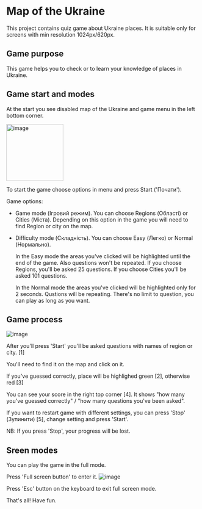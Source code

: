 # Map of the Ukraine

This project contains quiz game about Ukraine places. It is suitable only for screens with min resolution 1024px/620px.

## Game purpose

This game helps you to check or to learn your knowledge of places in Ukraine.

## Game start and modes

At the start you see disabled map of the Ukraine and game menu in the left bottom corner.

<img width="149" alt="image" src="https://user-images.githubusercontent.com/83924241/197340228-725d5e64-551b-4a3c-b119-0af2ada1cd5a.png">

To start the game choose options in menu and press Start ('Почати').

Game options:

- Game mode (Ігровий режим). You can choose Regions (Області) or Cities (Міста). Depending on this option in the game you will need to find Region or city on the map.
- Difficulty mode (Складність). You can choose Easy (Легко) or Normal (Нормально).

  In the Easy mode the areas you've clicked will be highlighted until the end of the game. Also questions won't be repeated.
  If you choose Regions, you'll be asked 25 questions. If you choose Cities you'll be asked 101 questions.

  In the Normal mode the areas you've clicked will be highlighted only for 2 seconds. Qustions will be repeating.
  There's no limit to question, you can play as long as you want.

## Game process

![image](https://user-images.githubusercontent.com/83924241/197340870-3d9a9f6f-4874-43ad-b039-9aa8142aa95d.png)

After you'll press 'Start' you'll be asked questions with names of region or city. [1]

You'll need to find it on the map and click on it.

If you've guessed correctly, place will be highlighed green [2], otherwise red [3]

You can see your score in the right top corner [4]. It shows "how many you've guessed correctly" / "how many questions you've been asked".

If you want to restart game with different settings, you can press 'Stop' (Зупинити) [5], change setting and press 'Start'.

NB: If you press 'Stop', your progress will be lost.

## Sreen modes

You can play the game in the full mode.

Press 'Full screen button' to enter it.
![image](https://user-images.githubusercontent.com/83924241/197343089-0a7e7da0-d1b1-4bed-8d34-650bdc224bd1.png)

Press 'Esc' button on the keyboard to exit full screen mode.




That's all! Have fun.
